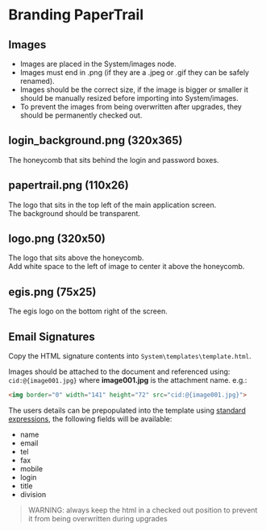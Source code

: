 # Branding PaperTrail 


## Images

-   Images are placed in the System/images node.
-   Images must end in .png (if they are a .jpeg or .gif they can be
    safely renamed).
-   Images should be the correct size, if the image is bigger or smaller
    it should be manually resized before importing into System/images.
-   To prevent the images from being overwritten after upgrades, they
    should be permanently checked out.


login\_background.png (320x365) 
--------------------------------

The honeycomb that sits behind the login and password boxes.

papertrail.png (110x26)
-----------------------

The logo that sits in the top left of the main application screen.  
The background should be transparent.

logo.png (320x50)
-----------------

The logo that sits above the honeycomb.  
Add white space to the left of image to center it above the honeycomb.

egis.png (75x25) 
----------------

The egis logo on the bottom right of the screen.

## Email Signatures

Copy the HTML signature contents into `System\templates\template.html`.

Images should be attached to the document and referenced using:  `cid:@{image001.jpg}` where **image001.jpg** is the attachment name. e.g.:

```html
<img border="0" width="141" height="72" src="cid:@{image001.jpg}">
```

The users details can be prepopulated into the template using [standard expressions](/reference/standard-expression-text.md), the following fields will be available:

- name
- email
- tel
- fax
- mobile
- login
- title
- division


>  WARNING: always keep the html in a checked out position to prevent it from being overwritten during upgrades

